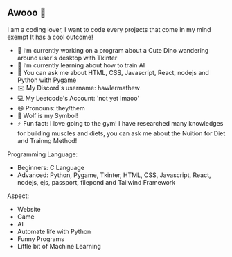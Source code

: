 ## Awooo 🐺

I am a coding lover, I want to code every projects that come in my mind exempt It has a cool outcome!

- 🔭 I’m currently working on a program about a Cute Dino wandering around user's desktop with Tkinter
- 🌱 I’m currently learning about how to train AI
- 📝 You can ask me about HTML, CSS, Javascript, React, nodejs and Python with Pygame
- ✉️ My Discord's username: hawlermathew
- 💻 My Leetcode's Account: 'not yet lmaoo'
- 😆 Pronouns: they/them
- 🐺 Wolf is my Symbol!
- ⚡ Fun fact: I love going to the gym! I have researched many knowledges for building muscles and diets, you can ask me about the Nuition for Diet and Trainng Method!

Programming Language:
- Beginners: C Language
- Advanced: Python, Pygame, Tkinter, HTML, CSS, Javascript, React, nodejs, ejs, passport, filepond and Tailwind Framework

Aspect: 
- Website
- Game
- AI
- Automate life with Python
- Funny Programs
- Little bit of Machine Learning

